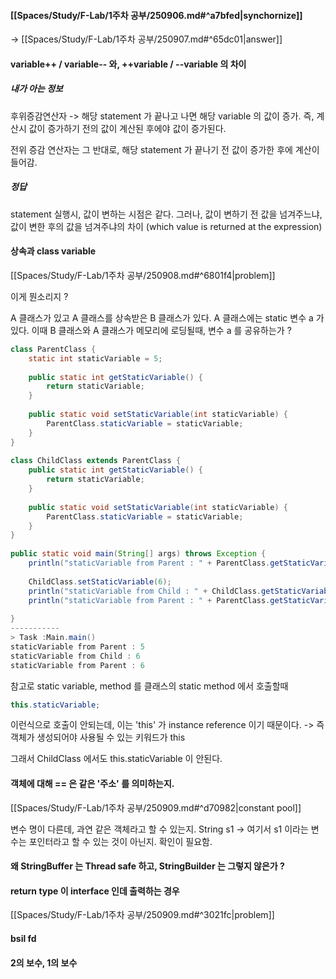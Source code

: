 
####  [[Spaces/Study/F-Lab/1주차 공부/250906.md#^a7bfed|synchornize]]

->  [[Spaces/Study/F-Lab/1주차 공부/250907.md#^65dc01|answer]]


####  variable++ / variable-- 와, ++variable / --variable 의 차이

##### 내가 아는 정보
 후위증감연산자 -> 해당 statement 가 끝나고 나면 해당 variable 의 값이 증가.
즉, 계산시 값이 증가하기 전의 값이 계산된 후에야 값이 증가된다.

전위 증감 연산자는 그 반대로, 해당 statement 가 끝나기 전 값이 증가한 후에 계산이 들어감.

##### 정답
statement 실행시, 값이 변하는 시점은 같다. 
그러나, 값이 변하기 전 값을 넘겨주느냐, 값이 변한 후의 값을 넘겨주냐의 차이 
(which value is returned at the expression)


#### 상속과 class variable

[[Spaces/Study/F-Lab/1주차 공부/250908.md#^6801f4|problem]]

이게 뭔소리지 ?

A 클래스가 있고 A 클래스를 상속받은 B 클래스가 있다.
A 클래스에는 static 변수 a 가 있다.
이때 B 클래스와 A 클래스가 메모리에 로딩될때, 변수 a 를 공유하는가 ?

```java
class ParentClass {  
    static int staticVariable = 5;  
  
    public static int getStaticVariable() {  
        return staticVariable;  
    }  
  
    public static void setStaticVariable(int staticVariable) {  
        ParentClass.staticVariable = staticVariable;  
    }  
}  
  
class ChildClass extends ParentClass {  
    public static int getStaticVariable() {  
        return staticVariable;  
    }  
  
    public static void setStaticVariable(int staticVariable) {  
        ParentClass.staticVariable = staticVariable;  
    }  
}  
  
public static void main(String[] args) throws Exception {  
    println("staticVariable from Parent : " + ParentClass.getStaticVariable());  
  
    ChildClass.setStaticVariable(6);  
    println("staticVariable from Child : " + ChildClass.getStaticVariable());  
    println("staticVariable from Parent : " + ParentClass.getStaticVariable());  
  
}
-----------
> Task :Main.main()
staticVariable from Parent : 5
staticVariable from Child : 6
staticVariable from Parent : 6
```

참고로 static variable, method 를 클래스의 static method 에서 호출할때
```java
this.staticVariable;
```
이런식으로 호출이 안되는데, 이는 'this' 가 instance reference 이기 때문이다.
-> 즉 객체가 생성되어야 사용될 수 있는 키워드가 this

그래서 ChildClass 에서도 this.staticVariable 이 안된다. 



#### 객체에 대해 == 은 같은 '주소' 를 의미하는지. 

[[Spaces/Study/F-Lab/1주차 공부/250909.md#^d70982|constant pool]]

변수 명이 다른데, 과연 같은 객체라고 할 수 있는지.
String s1 -> 여기서 s1 이라는 변수는 포인터라고 할 수 있는 것이 아닌지.
확인이 필요함. 


#### 왜 StringBuffer 는 Thread safe 하고, StringBuilder 는 그렇지 않은가 ?




#### return type 이 interface 인데 출력하는 경우

[[Spaces/Study/F-Lab/1주차 공부/250909.md#^3021fc|problem]]



#### bsil fd



#### 2의 보수, 1의 보수